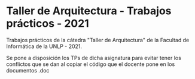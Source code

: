 # Taller de Arquitectura - Trabajos prácticos - 2021
Trabajos prácticos de la cátedra "Taller de Arquitectura" de la Facultad de Informática de la UNLP - 2021.

Se pone a disposición los TPs de dicha asignatura para evitar tener los conflictos que se dan al copiar el código que el docente pone en los documentos .doc

